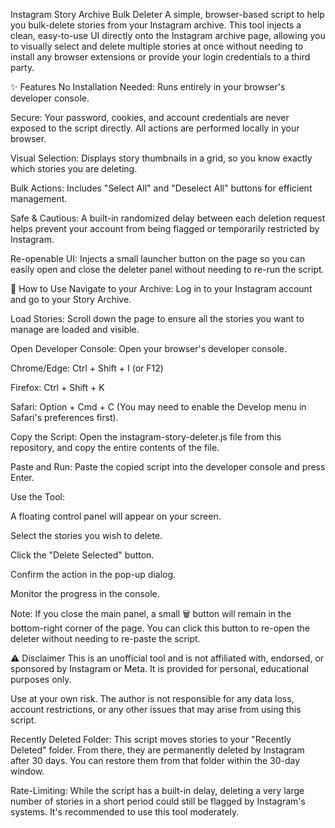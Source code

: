 Instagram Story Archive Bulk Deleter
A simple, browser-based script to help you bulk-delete stories from your Instagram archive. This tool injects a clean, easy-to-use UI directly onto the Instagram archive page, allowing you to visually select and delete multiple stories at once without needing to install any browser extensions or provide your login credentials to a third party.

✨ Features
No Installation Needed: Runs entirely in your browser's developer console.

Secure: Your password, cookies, and account credentials are never exposed to the script directly. All actions are performed locally in your browser.

Visual Selection: Displays story thumbnails in a grid, so you know exactly which stories you are deleting.

Bulk Actions: Includes "Select All" and "Deselect All" buttons for efficient management.

Safe & Cautious: A built-in randomized delay between each deletion request helps prevent your account from being flagged or temporarily restricted by Instagram.

Re-openable UI: Injects a small launcher button on the page so you can easily open and close the deleter panel without needing to re-run the script.

🚀 How to Use
Navigate to your Archive: Log in to your Instagram account and go to your Story Archive.

Load Stories: Scroll down the page to ensure all the stories you want to manage are loaded and visible.

Open Developer Console: Open your browser's developer console.

Chrome/Edge: Ctrl + Shift + I (or F12)

Firefox: Ctrl + Shift + K

Safari: Option + Cmd + C (You may need to enable the Develop menu in Safari's preferences first).

Copy the Script: Open the instagram-story-deleter.js file from this repository, and copy the entire contents of the file.

Paste and Run: Paste the copied script into the developer console and press Enter.

Use the Tool:

A floating control panel will appear on your screen.

Select the stories you wish to delete.

Click the "Delete Selected" button.

Confirm the action in the pop-up dialog.

Monitor the progress in the console.

Note: If you close the main panel, a small 🗑️ button will remain in the bottom-right corner of the page. You can click this button to re-open the deleter without needing to re-paste the script.

⚠️ Disclaimer
This is an unofficial tool and is not affiliated with, endorsed, or sponsored by Instagram or Meta. It is provided for personal, educational purposes only.

Use at your own risk. The author is not responsible for any data loss, account restrictions, or any other issues that may arise from using this script.

Recently Deleted Folder: This script moves stories to your "Recently Deleted" folder. From there, they are permanently deleted by Instagram after 30 days. You can restore them from that folder within the 30-day window.

Rate-Limiting: While the script has a built-in delay, deleting a very large number of stories in a short period could still be flagged by Instagram's systems. It's recommended to use this tool moderately.
